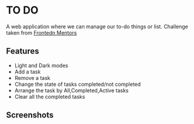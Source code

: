 
# TO DO

A web application where we can manage our to-do things or list. Challenge taken from [Frontedn Mentors](https://www.frontendmentor.io/challenges/todo-app-Su1_KokOW/hub/todo-app-TB0tqRoLR)


## Features

- Light and Dark modes
- Add a task
- Remove a task
- Change the state of tasks completed/not completed
- Arrange the task by All,Completed,Active tasks
- Clear all the completed tasks


## Screenshots


